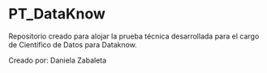 # PT_DataKnow
Repositorio creado para alojar la prueba técnica desarrollada para el cargo de Científico de Datos para Dataknow.  

Creado por: Daniela Zabaleta
